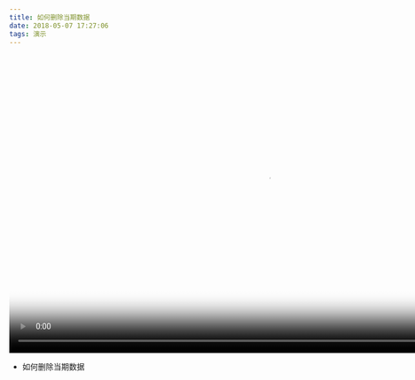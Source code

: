 ```yaml
---
title: 如何删除当期数据
date: 2018-05-07 17:27:06
tags: 演示
---
```




<div><video width="930" height="540" preload="auto" controls="controls" poster="./how_to_set_new_bank_template.png" >
  <source src="http://oss.myqzz.net/expert/demo/如何删除当期数据.mp4" type="video/mp4">
No flash player has been set up. <a href="/admin/config/media/video/players">请为Flash视频选择播放器</a></video>
</div>

* 如何删除当期数据
